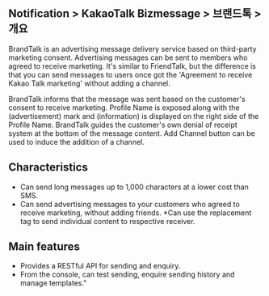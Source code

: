 ## Notification > KakaoTalk Bizmessage > 브랜드톡 > 개요

BrandTalk is an advertising message delivery service based on third-party marketing consent.
Advertising messages can be sent to members who agreed to receive marketing.
It's similar to FriendTalk, but the difference is that you can send messages to users once got the 'Agreement to receive Kakao Talk marketing' without adding a channel.

BrandTalk informs that the message was sent based on the customer's consent to receive marketing.
Profile Name is exposed along with the (advertisement) mark and (information) is displayed on the right side of the Profile Name.
BrandTalk guides the customer's own denial of receipt system at the bottom of the message content.
Add Channel button can be used to induce the addition of a channel.

## Characteristics
* Can send long messages up to 1,000 characters at a lower cost than SMS.
* Can send advertising messages to your customers who agreed to receive marketing, without adding friends.
*Can use the replacement tag to send individual content to respective receiver.

## Main features
* Provides a RESTful API for sending and enquiry.
* From the console, can test sending, enquire sending history and manage templates."
